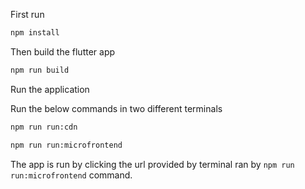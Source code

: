 

First run 
```bash
npm install
```

Then build the flutter app
```bash
npm run build
```

Run the application


Run the below commands in two different terminals
```bash
npm run run:cdn
```

```bash
npm run run:microfrontend
```

The app is run by clicking the url provided by terminal ran by ```npm run run:microfrontend``` command.